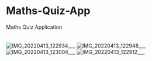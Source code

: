 # Maths-Quiz-App
Maths Quiz Application
<br>
<br>
<br>
![IMG_20220413_122934](https://user-images.githubusercontent.com/60067151/163125310-9eaae66f-36d1-42c6-acb3-b37966832e2a.jpg)___
![IMG_20220413_122948](https://user-images.githubusercontent.com/60067151/163125345-9b6d32ca-f815-42ce-93c8-472d83feef97.jpg)___
![IMG_20220413_123004](https://user-images.githubusercontent.com/60067151/163125353-f1ec7b5a-b502-463a-a7f7-7c1a1dfc9d5a.jpg)___
![IMG_20220413_122912](https://user-images.githubusercontent.com/60067151/163125317-609edecb-ff60-423a-93c4-c16306523c99.jpg)___
